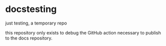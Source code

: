 # docstesting
just testing, a temporary repo

this repository only exists to debug the GitHub action necessary to
publish to the docs repository. 
